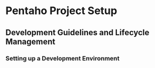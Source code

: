 # Pentaho Project Setup
## Development Guidelines and Lifecycle Management

### Setting up a Development Environment
